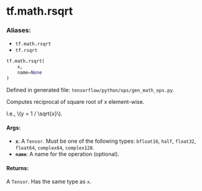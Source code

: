 <div itemscope itemtype="http://developers.google.com/ReferenceObject">
<meta itemprop="name" content="tf.math.rsqrt" />
<meta itemprop="path" content="Stable" />
</div>

# tf.math.rsqrt

### Aliases:

* `tf.math.rsqrt`
* `tf.rsqrt`

``` python
tf.math.rsqrt(
    x,
    name=None
)
```



Defined in generated file: `tensorflow/python/ops/gen_math_ops.py`.

Computes reciprocal of square root of x element-wise.

I.e., \\(y = 1 / \sqrt{x}\\).

#### Args:

* <b>`x`</b>: A `Tensor`. Must be one of the following types: `bfloat16`, `half`, `float32`, `float64`, `complex64`, `complex128`.
* <b>`name`</b>: A name for the operation (optional).


#### Returns:

A `Tensor`. Has the same type as `x`.
